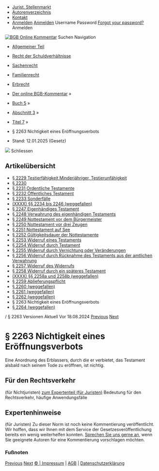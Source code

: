   * [Jurist. Stellenmarkt](https://bgb.kommentar.de/Buch-5/Abschnitt-3/Titel-7/</job-board> "Jurist. Stellenmarkt")
  * [Autorenverzeichnis](https://bgb.kommentar.de/Buch-5/Abschnitt-3/Titel-7/</Autorenverzeichnis> "Autorenverzeichnis")
  * [Kontakt](https://bgb.kommentar.de/Buch-5/Abschnitt-3/Titel-7/</Kontakt>)
  * [Anmelden](https://bgb.kommentar.de/Buch-5/Abschnitt-3/Titel-7/<#login> "show login form") [Anmelden](https://bgb.kommentar.de/Buch-5/Abschnitt-3/Titel-7/<#> "hide login form") Username Password
[Forgot your password?](https://bgb.kommentar.de/Buch-5/Abschnitt-3/Titel-7/</user/forgotpassword>) Anmelden 


[![BGB Online Kommentar](https://bgb.kommentar.de/extension/bgb/design/bgb/images/logo.png)](https://bgb.kommentar.de/Buch-5/Abschnitt-3/Titel-7/</> "BGB Online Kommentar")
Suchen
Navigation
  * [Allgemeiner Teil](https://bgb.kommentar.de/Buch-5/Abschnitt-3/Titel-7/</Buch-1>)
  * [Recht der Schuldverhältnisse](https://bgb.kommentar.de/Buch-5/Abschnitt-3/Titel-7/</Buch-2>)
  * [Sachenrecht](https://bgb.kommentar.de/Buch-5/Abschnitt-3/Titel-7/</Buch-3>)
  * [Familienrecht](https://bgb.kommentar.de/Buch-5/Abschnitt-3/Titel-7/</Buch-4>)
  * [Erbrecht](https://bgb.kommentar.de/Buch-5/Abschnitt-3/Titel-7/</Buch-5>)


  * [Der online BGB-Kommentar](https://bgb.kommentar.de/Buch-5/Abschnitt-3/Titel-7/</>) »
  * [Buch 5](https://bgb.kommentar.de/Buch-5/Abschnitt-3/Titel-7/</Buch-5>) »
  * [Abschnitt 3](https://bgb.kommentar.de/Buch-5/Abschnitt-3/Titel-7/</Buch-5/Abschnitt-3>) »
  * [Titel 7](https://bgb.kommentar.de/Buch-5/Abschnitt-3/Titel-7/</Buch-5/Abschnitt-3/Titel-7>) »
  * § 2263 Nichtigkeit eines Eröffnungsverbots 
  * Stand: 12.01.2025 (Gesetz) 


![](https://vg01.met.vgwort.de/na/1c9909529ead4f509072c06d9081a7d5)
Schliessen 
## Artikelübersicht
  * [ § 2229 Testierfähigkeit Minderjähriger, Testierunfähigkeit ](https://bgb.kommentar.de/Buch-5/Abschnitt-3/Titel-7/</Buch-5/Abschnitt-3/Titel-7/Testierfaehigkeit-Minderjaehriger-Testierunfaehigkeit>)
  * [ § 2230 ](https://bgb.kommentar.de/Buch-5/Abschnitt-3/Titel-7/</Buch-5/Abschnitt-3/Titel-7/node_2674>)
  * [ § 2231 Ordentliche Testamente ](https://bgb.kommentar.de/Buch-5/Abschnitt-3/Titel-7/</Buch-5/Abschnitt-3/Titel-7/Ordentliche-Testamente>)
  * [ § 2232 Öffentliches Testament ](https://bgb.kommentar.de/Buch-5/Abschnitt-3/Titel-7/</Buch-5/Abschnitt-3/Titel-7/Oeffentliches-Testament>)
  * [ § 2233 Sonderfälle ](https://bgb.kommentar.de/Buch-5/Abschnitt-3/Titel-7/</Buch-5/Abschnitt-3/Titel-7/Sonderfaelle>)
  * [ (XXXX) §§ 2234 bis 2246 (weggefallen) ](https://bgb.kommentar.de/Buch-5/Abschnitt-3/Titel-7/</Buch-5/Abschnitt-3/Titel-7/weggefallen>)
  * [ § 2247 Eigenhändiges Testament ](https://bgb.kommentar.de/Buch-5/Abschnitt-3/Titel-7/</Buch-5/Abschnitt-3/Titel-7/Eigenhaendiges-Testament>)
  * [ § 2248 Verwahrung des eigenhändigen Testaments ](https://bgb.kommentar.de/Buch-5/Abschnitt-3/Titel-7/</Buch-5/Abschnitt-3/Titel-7/Verwahrung-des-eigenhaendigen-Testaments>)
  * [ § 2249 Nottestament vor dem Bürgermeister ](https://bgb.kommentar.de/Buch-5/Abschnitt-3/Titel-7/</Buch-5/Abschnitt-3/Titel-7/Nottestament-vor-dem-Buergermeister>)
  * [ § 2250 Nottestament vor drei Zeugen ](https://bgb.kommentar.de/Buch-5/Abschnitt-3/Titel-7/</Buch-5/Abschnitt-3/Titel-7/Nottestament-vor-drei-Zeugen>)
  * [ § 2251 Nottestament auf See ](https://bgb.kommentar.de/Buch-5/Abschnitt-3/Titel-7/</Buch-5/Abschnitt-3/Titel-7/Nottestament-auf-See>)
  * [ § 2252 Gültigkeitsdauer der Nottestamente ](https://bgb.kommentar.de/Buch-5/Abschnitt-3/Titel-7/</Buch-5/Abschnitt-3/Titel-7/Gueltigkeitsdauer-der-Nottestamente>)
  * [ § 2253 Widerruf eines Testaments ](https://bgb.kommentar.de/Buch-5/Abschnitt-3/Titel-7/</Buch-5/Abschnitt-3/Titel-7/Widerruf-eines-Testaments>)
  * [ § 2254 Widerruf durch Testament ](https://bgb.kommentar.de/Buch-5/Abschnitt-3/Titel-7/</Buch-5/Abschnitt-3/Titel-7/Widerruf-durch-Testament>)
  * [ § 2255 Widerruf durch Vernichtung oder Veränderungen ](https://bgb.kommentar.de/Buch-5/Abschnitt-3/Titel-7/</Buch-5/Abschnitt-3/Titel-7/Widerruf-durch-Vernichtung-oder-Veraenderungen>)
  * [ § 2256 Widerruf durch Rücknahme des Testaments aus der amtlichen Verwahrung ](https://bgb.kommentar.de/Buch-5/Abschnitt-3/Titel-7/</Buch-5/Abschnitt-3/Titel-7/Widerruf-durch-Ruecknahme-des-Testaments-aus-der-amtlichen-Verwahrung>)
  * [ § 2257 Widerruf des Widerrufs ](https://bgb.kommentar.de/Buch-5/Abschnitt-3/Titel-7/</Buch-5/Abschnitt-3/Titel-7/Widerruf-des-Widerrufs>)
  * [ § 2258 Widerruf durch ein späteres Testament ](https://bgb.kommentar.de/Buch-5/Abschnitt-3/Titel-7/</Buch-5/Abschnitt-3/Titel-7/Widerruf-durch-ein-spaeteres-Testament>)
  * [ (XXXX) §§ 2258a und 2258b (weggefallen) ](https://bgb.kommentar.de/Buch-5/Abschnitt-3/Titel-7/</Buch-5/Abschnitt-3/Titel-7/weggefallen2>)
  * [ § 2259 Ablieferungspflicht ](https://bgb.kommentar.de/Buch-5/Abschnitt-3/Titel-7/</Buch-5/Abschnitt-3/Titel-7/Ablieferungspflicht>)
  * [ § 2260 (weggefallen) ](https://bgb.kommentar.de/Buch-5/Abschnitt-3/Titel-7/</Buch-5/Abschnitt-3/Titel-7/weggefallen3>)
  * [ § 2261 (weggefallen) ](https://bgb.kommentar.de/Buch-5/Abschnitt-3/Titel-7/</Buch-5/Abschnitt-3/Titel-7/weggefallen4>)
  * [ § 2262 (weggefallen) ](https://bgb.kommentar.de/Buch-5/Abschnitt-3/Titel-7/</Buch-5/Abschnitt-3/Titel-7/weggefallen5>)
  * § 2263 Nichtigkeit eines Eröffnungsverbots 
  * [ § 2264 (weggefallen) ](https://bgb.kommentar.de/Buch-5/Abschnitt-3/Titel-7/</Buch-5/Abschnitt-3/Titel-7/weggefallen6>)


/ § 2263 
Versionen  Aktuell Vor 18.08.2024
[Previous](https://bgb.kommentar.de/Buch-5/Abschnitt-3/Titel-7/</Buch-5/Abschnitt-3/Titel-7/weggefallen5> "§ 2262 \(weggefallen\)") [Next](https://bgb.kommentar.de/Buch-5/Abschnitt-3/Titel-7/</Buch-5/Abschnitt-3/Titel-7/weggefallen6> "§ 2264 \(weggefallen\)")
# § 2263 Nichtigkeit eines Eröffnungsverbots
Eine Anordnung des Erblassers, durch die er verbietet, das Testament alsbald nach seinem Tode zu eröffnen, ist nichtig.
## Für den Rechtsverkehr 
(für Nichtjuristen)
[zum Expertenteil (für Juristen)](https://bgb.kommentar.de/Buch-5/Abschnitt-3/Titel-7/<#expertenhinweise>)
Bedeutung für den Rechtsverkehr, häufige Anwendungsfälle
## Expertenhinweise
(für Juristen)
Zu dieser Norm ist noch keine Kommentierung veröffentlicht. Wir hoffen, dass wir Ihnen mit dem Service der Gesetzesveröffentlichung bereits ein wenig weiterhelfen konnten. [Sprechen Sie uns gerne an](https://bgb.kommentar.de/Buch-5/Abschnitt-3/Titel-7/</Kontakt>), wenn Sie geeignete Autoren für eine Kommentierung vorschlagen möchten. 
### Fußnoten
[Previous](https://bgb.kommentar.de/Buch-5/Abschnitt-3/Titel-7/</Buch-5/Abschnitt-3/Titel-7/weggefallen5> "§ 2262 \(weggefallen\)") [Next](https://bgb.kommentar.de/Buch-5/Abschnitt-3/Titel-7/</Buch-5/Abschnitt-3/Titel-7/weggefallen6> "§ 2264 \(weggefallen\)")
[© | Impressum](https://bgb.kommentar.de/Buch-5/Abschnitt-3/Titel-7/</Kontakt>) | [AGB](https://bgb.kommentar.de/Buch-5/Abschnitt-3/Titel-7/</AGB>) | [Datenschutzerklärung](https://bgb.kommentar.de/Buch-5/Abschnitt-3/Titel-7/</Datenschutzerklaerung-fuer-Leser>)
